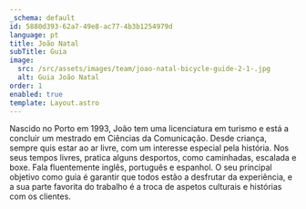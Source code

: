 ```yaml
---
_schema: default
id: 5880d393-62a7-49e8-ac77-4b3b1254979d
language: pt
title: João Natal
subTitle: Guia
image:
  src: /src/assets/images/team/joao-natal-bicycle-guide-2-1-.jpg
  alt: Guia João Natal
order: 1
enabled: true
template: Layout.astro
---
```


Nascido no Porto em 1993, João tem uma licenciatura em turismo e está a concluir
um mestrado em Ciências da Comunicação. Desde criança, sempre quis estar ao ar
livre, com um interesse especial pela história. Nos seus tempos livres, pratica
alguns desportos, como caminhadas, escalada e boxe. Fala fluentemente inglês,
português e espanhol. O seu principal objetivo como guia é garantir que todos
estão a desfrutar da experiência, e a sua parte favorita do trabalho é a troca
de aspetos culturais e histórias com os clientes.
